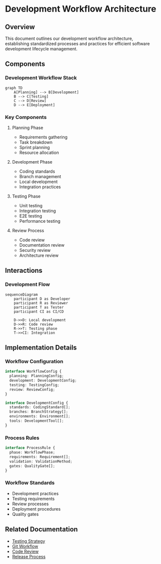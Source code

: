 # Development Workflow Architecture

## Overview

This document outlines our development workflow architecture, establishing standardized processes and practices for efficient software development lifecycle management.

## Components

### Development Workflow Stack
```mermaid
graph TD
    A[Planning] --> B[Development]
    B --> C[Testing]
    C --> D[Review]
    D --> E[Deployment]
```

### Key Components
1. Planning Phase
   - Requirements gathering
   - Task breakdown
   - Sprint planning
   - Resource allocation

2. Development Phase
   - Coding standards
   - Branch management
   - Local development
   - Integration practices

3. Testing Phase
   - Unit testing
   - Integration testing
   - E2E testing
   - Performance testing

4. Review Process
   - Code review
   - Documentation review
   - Security review
   - Architecture review

## Interactions

### Development Flow
```mermaid
sequenceDiagram
    participant D as Developer
    participant R as Reviewer
    participant T as Tester
    participant CI as CI/CD
    
    D->>D: Local development
    D->>R: Code review
    R->>T: Testing phase
    T->>CI: Integration
```

## Implementation Details

### Workflow Configuration
```typescript
interface WorkflowConfig {
  planning: PlanningConfig;
  development: DevelopmentConfig;
  testing: TestingConfig;
  review: ReviewConfig;
}

interface DevelopmentConfig {
  standards: CodingStandard[];
  branches: BranchStrategy[];
  environments: Environment[];
  tools: DevelopmentTool[];
}
```

### Process Rules
```typescript
interface ProcessRule {
  phase: WorkflowPhase;
  requirements: Requirement[];
  validation: ValidationMethod;
  gates: QualityGate[];
}
```

### Workflow Standards
- Development practices
- Testing requirements
- Review processes
- Deployment procedures
- Quality gates

## Related Documentation
- [Testing Strategy](../system/testing-strategy.md)
- [Git Workflow](./git-workflow.md)
- [Code Review](./code-review.md)
- [Release Process](./release-process.md)
